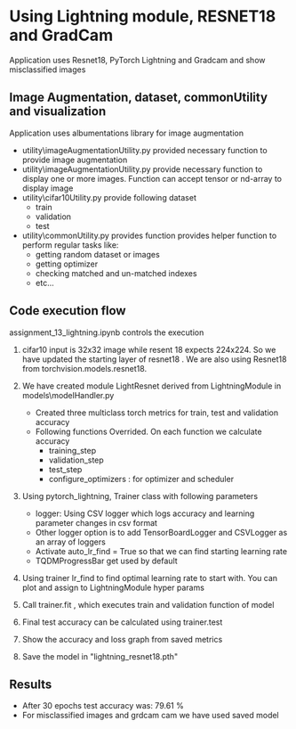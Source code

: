 # Using Lightning module, RESNET18 and GradCam

Application uses Resnet18, PyTorch Lightning and Gradcam and show  misclassified images

## Image Augmentation, dataset, commonUtility and visualization
Application uses albumentations library for image augmentation

- utility\imageAugmentationUtility.py provided necessary function to provide image augmentation
- utility\imageAugmentationUtility.py provide necessary function to display one or more images. Function can accept tensor or nd-array to display image
- utility\cifar10Utility.py provide following dataset 
    - train
    - validation 
    - test
- utility\commonUtility.py provides function provides helper function to perform regular tasks like:
    - getting random dataset or images 
    - getting optimizer
    - checking matched and un-matched indexes
    - etc...

## Code execution flow

assignment_13_lightning.ipynb controls the execution 

1. cifar10 input is 32x32 image while resent 18 expects 224x224. So we have updated the starting layer of resnet18 . We are also using Resnet18 from torchvision.models.resnet18. 
2. We have created module LightResnet derived from LightningModule in models\modelHandler.py
    - Created three multiclass torch metrics for train, test and validation accuracy
    - Following functions Overrided. On each function we calculate accuracy
        - training_step
        - validation_step
        - test_step
        - configure_optimizers : for optimizer and scheduler

3. Using pytorch_lightning, Trainer class with following parameters 
    - logger: Using CSV logger which logs accuracy and learning parameter changes in csv format
    - Other logger option is to add TensorBoardLogger and CSVLogger as an array of loggers
    - Activate auto_lr_find = True so that we can find starting learning rate
    - TQDMProgressBar get used by default

4. Using trainer lr_find to find optimal learning rate to start with. You can plot and assign to LightningModule hyper params
5. Call trainer.fit , which executes train and validation function of model
6. Final test accuracy can be calculated using trainer.test
7. Show the accuracy and loss graph from saved metrics 
8. Save the model in "lightning_resnet18.pth"



## Results 

- After 30 epochs test accuracy was: 79.61 %
- For misclassified images and grdcam cam we have used saved model


